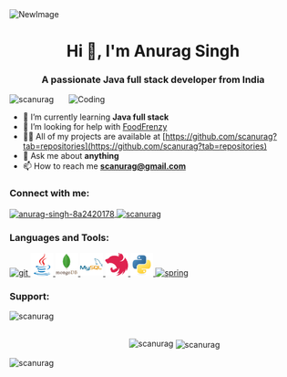 <img src="https://ichef.bbci.co.uk/news/976/cpsprodpb/144AF/production/_123091138_deepmind1-1.jpg" alt="NewImage" width="1000" height="200">
<h1 align="center">Hi 👋, I'm Anurag Singh</h1>
<h3 align="center">A passionate Java full stack developer from India</h3>
<img align="right" alt="Coding" width="400" src="https://media.tenor.com/rePDfDWO3XoAAAAd/hacking.gif">

<p align="left"> 
  <img src="https://komarev.com/ghpvc/?username=scanurag&label=Profile%20views&color=0e75b6&style=flat" alt="scanurag" /> 
</p>

- 🌱 I’m currently learning **Java full stack**
- 🤝 I’m looking for help with [FoodFrenzy](https://github.com/scanurag/FoodFrenzy)
- 👨‍💻 All of my projects are available at [https://github.com/scanurag?tab=repositories](https://github.com/scanurag?tab=repositories)
- 💬 Ask me about **anything**
- 📫 How to reach me **scanurag@gmail.com**

<h3 align="left">Connect with me:</h3>
<p align="left">
  <a href="https://www.linkedin.com/in/anurag-singh-8a2420178/" target="blank">
    <img align="center" src="https://raw.githubusercontent.com/rahuldkjain/github-profile-readme-generator/master/src/images/icons/Social/linked-in-alt.svg" alt="anurag-singh-8a2420178" height="30" width="40" />
  </a>
  <a href="https://www.leetcode.com/scanurag" target="blank">
    <img align="center" src="https://raw.githubusercontent.com/rahuldkjain/github-profile-readme-generator/master/src/images/icons/Social/leet-code.svg" alt="scanurag" height="30" width="40" />
  </a>
</p>

<h3 align="left">Languages and Tools:</h3>
<p align="left">
  <a href="https://git-scm.com/" target="_blank" rel="noreferrer">
    <img src="https://www.vectorlogo.zone/logos/git-scm/git-scm-icon.svg" alt="git" width="40" height="40"/>
  </a>
  <a href="https://www.java.com" target="_blank" rel="noreferrer">
    <img src="https://raw.githubusercontent.com/devicons/devicon/master/icons/java/java-original.svg" alt="java" width="40" height="40"/>
  </a>
  <a href="https://www.mongodb.com/" target="_blank" rel="noreferrer">
    <img src="https://raw.githubusercontent.com/devicons/devicon/master/icons/mongodb/mongodb-original-wordmark.svg" alt="mongodb" width="40" height="40"/>
  </a>
  <a href="https://www.mysql.com/" target="_blank" rel="noreferrer">
    <img src="https://raw.githubusercontent.com/devicons/devicon/master/icons/mysql/mysql-original-wordmark.svg" alt="mysql" width="40" height="40"/>
  </a>
  <a href="https://nestjs.com/" target="_blank" rel="noreferrer">
    <img src="https://raw.githubusercontent.com/devicons/devicon/master/icons/nestjs/nestjs-plain.svg" alt="nestjs" width="40" height="40"/>
  </a>
  <a href="https://www.python.org" target="_blank" rel="noreferrer">
    <img src="https://raw.githubusercontent.com/devicons/devicon/master/icons/python/python-original.svg" alt="python" width="40" height="40"/>
  </a>
  <a href="https://spring.io/" target="_blank" rel="noreferrer">
    <img src="https://www.vectorlogo.zone/logos/springio/springio-icon.svg" alt="spring" width="40" height="40"/>
  </a>
</p>

<h3 align="left">Support:</h3>
<p>
  <a href="https://buymeacoffee.com/1122anuragg">
    <img align="left" src="https://cdn.buymeacoffee.com/buttons/v2/default-yellow.png" height="50" width="210" alt="scanurag" />
  </a>
</p>
<br><br>

<p>
  <img align="left" src="https://github-readme-stats.vercel.app/api/top-langs?username=scanurag&show_icons=true&locale=en&layout=compact" alt="scanurag" />
</p>

<p>
  &nbsp;<img align="center" src="https://github-readme-stats.vercel.app/api?username=scanurag&show_icons=true&locale=en" alt="scanurag" />
</p>

<p>
  <img align="center" src="https://github-readme-streak-stats.herokuapp.com/?user=scanurag&" alt="scanurag" />
</p>


